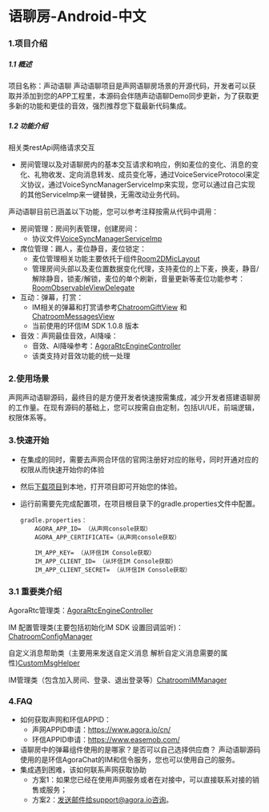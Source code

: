 # 语聊房-Android-中文

### 1.项目介绍

##### 1.1 概述

项目名称：声动语聊
声动语聊项目是声网语聊房场景的开源代码，开发者可以获取并添加到您的APP工程里，本源码会伴随声动语聊Demo同步更新，为了获取更多新的功能和更佳的音效，强烈推荐您下载最新代码集成。

##### 1.2 功能介绍

相关类restApi网络请求交互
- 房间管理以及对语聊房内的基本交互请求和响应，例如麦位的变化、消息的变化、礼物收发、定向消息转发、成员变化等，通过VoiceServiceProtocol来定义协议，通过VoiceSyncManagerServiceImp来实现，您可以通过自己实现的其他ServiceImp来一键替换，无需改动业务代码。

声动语聊目前已涵盖以下功能，您可以参考注释按需从代码中调用：

- 房间管理：房间列表管理，创建房间：
  - 协议文件[VoiceSyncManagerServiceImp](src/main/java/io/agora/scene/voice/service/VoiceSyncManagerServiceImp.kt)
- 席位管理：踢人，麦位静音，麦位锁定：
  - 麦位管理相关功能主要依托于组件[Room2DMicLayout](src/main/java/io/agora/scene/voice/ui/widget/mic/Room2DMicLayout.kt)
  - 管理房间头部以及麦位置数据变化代理，支持麦位的上下麦，换麦，静音/解除静音，锁麦/解锁，麦位的单个刷新，音量更新等麦位功能参考：[RoomObservableViewDelegate](src/main/java/io/agora/scene/voice/ui/RoomObservableViewDelegate.kt)
- 互动：弹幕，打赏：
  - IM相关的弹幕和打赏请参考[ChatroomGiftView](src/main/java/io/agora/scene/voice/ui/widget/gift/ChatroomGiftView.java) 和 [ChatroomMessagesView](src/main/java/io/agora/scene/voice/ui/widget/barrage/ChatroomMessagesView.java)
  - 当前使用的环信IM SDK 1.0.8 版本
- 音效：声网最佳音效，AI降噪：
  - 音效、AI降噪参考：[AgoraRtcEngineController](src/main/java/io/agora/scene/voice/rtckit/AgoraRtcEngineController.kt)
  - 该类支持对音效功能的统一处理

### 2.使用场景

声网声动语聊源码，最终目的是方便开发者快速按需集成，减少开发者搭建语聊房的工作量。在现有源码的基础上，您可以按需自由定制，包括UI/UE，前端逻辑，权限体系等。

### 3.快速开始

- 在集成的同时，需要去声网合环信的官网注册好对应的账号，同时开通对应的权限从而快速开始你的体验
- 然后[下载项目](https://github.com/AgoraIO-Usecase/agora-ent-scenarios)到本地，打开项目即可开始您的体验。
- 运行前需要先完成配置项，在项目根目录下的gradle.properties文件中配置。

    ```
	gradle.properties：
		AGORA_APP_ID= （从声网console获取）
		AGORA_APP_CERTIFICATE=（从声网console获取）
  
        IM_APP_KEY= （从环信IM Console获取）
        IM_APP_CLIENT_ID= （从环信IM Console获取）
        IM_APP_CLIENT_SECRET= （从环信IM Console获取）
    ```

### 3.1 重要类介绍

AgoraRtc管理类：[AgoraRtcEngineController](src/main/java/io/agora/scene/voice/rtckit/AgoraRtcEngineController.kt)

IM 配置管理类(主要包括初始化IM SDK 设置回调监听)：[ChatroomConfigManager](src/main/java/io/agora/scene/voice/imkit/manager/ChatroomConfigManager.java)

自定义消息帮助类（主要用来发送自定义消息 解析自定义消息需要的属性)[CustomMsgHelper](src/main/java/io/agora/scene/voice/imkit/custorm/CustomMsgHelper.java)

IM管理类（包含加入房间、登录、退出登录等）[ChatroomIMManager](src/main/java/io/agora/scene/voice/imkit/manager/ChatroomIMManager.java)


### 4.FAQ
- 如何获取声网和环信APPID：
  - 声网APPID申请：https://www.agora.io/cn/
  - 环信APPID申请：https://www.easemob.com/
- 语聊房中的弹幕组件使用的是哪家？是否可以自己选择供应商？
  声动语聊源码使用的是环信AgoraChat的IM和信令服务，您也可以使用自己的服务。
- 集成遇到困难，该如何联系声网获取协助
  - 方案1：如果您已经在使用声网服务或者在对接中，可以直接联系对接的销售或服务；
  - 方案2：发送邮件给support@agora.io咨询。



